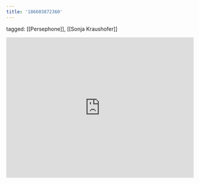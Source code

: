 ```yaml
---
title: '186603872360'
---
```

tagged: [[Persephone]], [[Sonja Kraushofer]]
<iframe allow="accelerometer; autoplay; clipboard-write; encrypted-media; gyroscope; picture-in-picture" allowfullscreen="" frameborder="0" height="375" id="youtube_iframe" src="https://www.youtube.com/embed/8vq5Yxy2ZYs?feature=oembed&amp;enablejsapi=1&amp;origin=https://safe.txmblr.com&amp;wmode=opaque" width="500"></iframe>